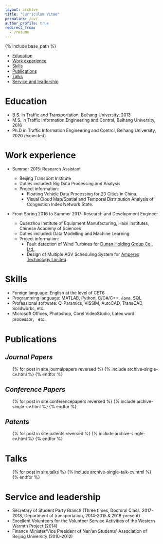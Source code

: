 ```yaml
---
layout: archive
title: "Curriculum Vitae"
permalink: /cv/
author_profile: true
redirect_from:
  - /resume
---
```


{% include base_path %}
+ [Education](#Education)
+ [Work experience](#Workexperience)
+ [Skills](#Skills)
+ [Publications](#Publications)
+ [Talks](#Talks)
+ [Service and leadership](#Serviceandleadership)

# <a name="Education"></a>Education

* B.S. in Traffic and Transportation, Beihang University, 2013
* M.S. in Traffic Information Engineering and Control, Beihang University, 2016
* Ph.D in Traffic Information Engineering and Control, Beihang University, 2020 (expected)

# <a name="Workexperience"></a>Work experience

* Summer 2015: Research Assistant
  * Beijing Transport Institute
  * Duties included: Big Data Processing and Analysis
  * Project information: 
    * Floating Vehicle Data Processing for 20 Cities in China.
    * Visual Cloud Map/Spatial and Temporal Distribution Analysis of Congestion Index Network State.

* From Spring 2016 to Summer 2017: Research and Development Engineer
  * Quanzhou Institute of Equipment Manufacturing, Haixi Institutes, Chinese Academy of Sciences
  * Duties included: Data Modelling and Machine Learning
  * Project information: 
    * Fault detection of Wind Turbines for [Dunan Holding Group Co., Ltd.](http://www.chinadunan.com/).
    * Design of Multiple AGV Scheduling System for [Amperex Technology Limited](http://www.catlbattery.com/).
 
# <a name="Skills"></a>Skills

* Foreign language: English at the level of CET6
* Programming language: MATLAB, Python, C/C#/C++, Java, SQL
* Professional software: Q-Paramics, VISSIM, AutoCAD, TransCAD, Solidworks, etc.
* Microsoft Offices, Photoshop, Corel VideoStudio, Latex word processor， etc.
 
# <a name="Publications"></a>Publications

*Journal Papers*
------
  <ul>{% for post in site.journalpapers reversed %}
    {% include archive-single-cv.html %}
  {% endfor %}</ul>
  
 
*Conference Papers*
------
  <ul>{% for post in site.conferencepapers reversed %}
    {% include archive-single-cv.html %}
  {% endfor %}</ul>
  
*Patents*
------
  <ul>{% for post in site.patents reversed %}
    {% include archive-single-cv.html %}
  {% endfor %}</ul>
  
# <a name="Talks"></a>Talks

  <ul>{% for post in site.talks %}
    {% include archive-single-talk-cv.html %}
  {% endfor %}</ul>  
  
# <a name="Serviceandleadership"></a>Service and leadership

* Secretary of Student Party Branch (Three times, Doctoral Class, 2017-2018, Department of transportation, 2014-2015 & 2018-present)
* Excellent Volunteers for the Volunteer Service Activities of the Western Warmth Project (2014)
* Finance Minister/Vice President of Nan'an Students' Association of Beijing University (2010-2012)
